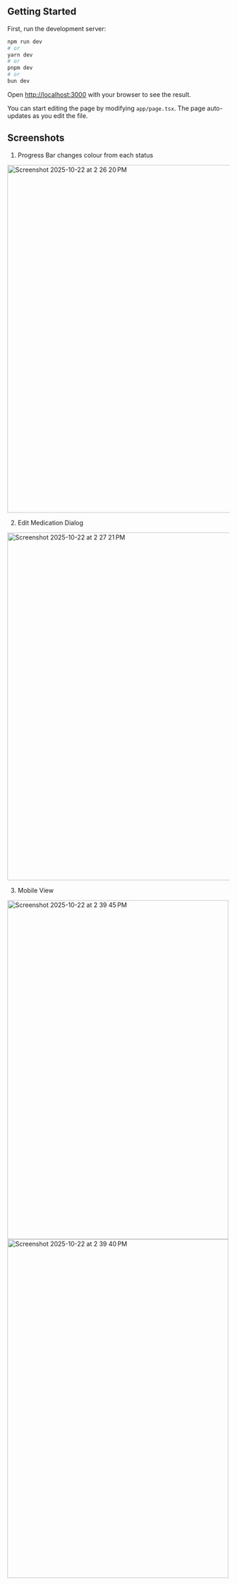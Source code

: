 ## Getting Started

First, run the development server:

```bash
npm run dev
# or
yarn dev
# or
pnpm dev
# or
bun dev
```

Open [http://localhost:3000](http://localhost:3000) with your browser to see the result.

You can start editing the page by modifying `app/page.tsx`. The page auto-updates as you edit the file.

## Screenshots

1. Progress Bar changes colour from each status

<img width="1436" height="787" alt="Screenshot 2025-10-22 at 2 26 20 PM" src="https://github.com/user-attachments/assets/1a38cb0d-d788-4310-8166-506b408f6eb0" />



2. Edit Medication Dialog
<img width="1436" height="787" alt="Screenshot 2025-10-22 at 2 27 21 PM" src="https://github.com/user-attachments/assets/090bbf49-5b24-4d2f-936e-b10ded42d579" />

3. Mobile View

<img width="501" height="767" alt="Screenshot 2025-10-22 at 2 39 45 PM" src="https://github.com/user-attachments/assets/1d8de5fb-9675-411a-b48b-99bef5feceb1" />
<img width="501" height="767" alt="Screenshot 2025-10-22 at 2 39 40 PM" src="https://github.com/user-attachments/assets/10c4970f-d952-4a51-97f6-9306be6ad6a8" />







